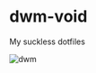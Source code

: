 # dwm-void
My suckless dotfiles

![dwm](https://github.com/autonomuscoder/Dwm/assets/112854891/4ea1c193-9675-4cb2-9c15-1dd1668db0ad)
